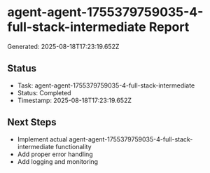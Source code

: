 # agent-agent-1755379759035-4-full-stack-intermediate Report

Generated: 2025-08-18T17:23:19.652Z

## Status
- Task: agent-agent-1755379759035-4-full-stack-intermediate
- Status: Completed
- Timestamp: 2025-08-18T17:23:19.652Z

## Next Steps
- Implement actual agent-agent-1755379759035-4-full-stack-intermediate functionality
- Add proper error handling
- Add logging and monitoring
